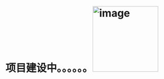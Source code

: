 # 项目建设中。。。。。。<img width="179" alt="image" src="https://github.com/mrweijian/iot-server/assets/52209226/378896d9-22d0-4561-b757-b93da3419f99">

